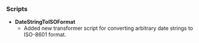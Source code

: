 ### Scripts
- __DateStringToISOFormat__
    - Added new transformer script for converting arbitrary date strings to ISO-8601 format.